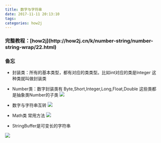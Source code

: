 ```yaml
---
title: 数字与字符串
date: 2017-11-11 20:13:10
tags:
categories: how2j   
---
```


<h3>完整教程：[how2j](http://how2j.cn/k/number-string/number-string-wrap/22.html)</h3>

<h3>备忘</h3>

- 封装类：所有的基本类型，都有对应的类类型。比如int对应的类是Integer 这种类就叫做封装类

- Number类：数字封装类有 Byte,Short,Integer,Long,Float,Double 这些类都是抽象类Number的子类
![](http://oyj1fkfcr.bkt.clouddn.com/2018-01-20_091915.png)

- 数字与字符串互转
![](http://oyj1fkfcr.bkt.clouddn.com/2018-01-20_113512.png)

- Math类 常用方法
![](http://oyj1fkfcr.bkt.clouddn.com/2018-01-20_114614.png)

- StringBuffer是可变长的字符串

![](http://oyj1fkfcr.bkt.clouddn.com/2018-01-20_121545.png)
